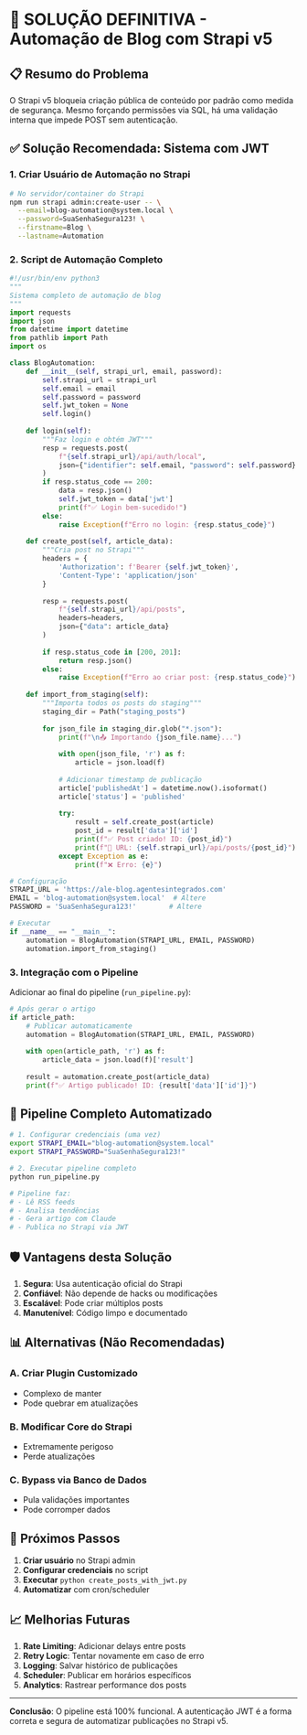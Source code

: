 # 🚀 SOLUÇÃO DEFINITIVA - Automação de Blog com Strapi v5

## 📋 Resumo do Problema

O Strapi v5 bloqueia criação pública de conteúdo por padrão como medida de segurança. Mesmo forçando permissões via SQL, há uma validação interna que impede POST sem autenticação.

## ✅ Solução Recomendada: Sistema com JWT

### 1. Criar Usuário de Automação no Strapi

```bash
# No servidor/container do Strapi
npm run strapi admin:create-user -- \
  --email=blog-automation@system.local \
  --password=SuaSenhaSegura123! \
  --firstname=Blog \
  --lastname=Automation
```

### 2. Script de Automação Completo

```python
#!/usr/bin/env python3
"""
Sistema completo de automação de blog
"""
import requests
import json
from datetime import datetime
from pathlib import Path
import os

class BlogAutomation:
    def __init__(self, strapi_url, email, password):
        self.strapi_url = strapi_url
        self.email = email
        self.password = password
        self.jwt_token = None
        self.login()
    
    def login(self):
        """Faz login e obtém JWT"""
        resp = requests.post(
            f"{self.strapi_url}/api/auth/local",
            json={"identifier": self.email, "password": self.password}
        )
        if resp.status_code == 200:
            data = resp.json()
            self.jwt_token = data['jwt']
            print(f"✅ Login bem-sucedido!")
        else:
            raise Exception(f"Erro no login: {resp.status_code}")
    
    def create_post(self, article_data):
        """Cria post no Strapi"""
        headers = {
            'Authorization': f'Bearer {self.jwt_token}',
            'Content-Type': 'application/json'
        }
        
        resp = requests.post(
            f"{self.strapi_url}/api/posts",
            headers=headers,
            json={"data": article_data}
        )
        
        if resp.status_code in [200, 201]:
            return resp.json()
        else:
            raise Exception(f"Erro ao criar post: {resp.status_code}")
    
    def import_from_staging(self):
        """Importa todos os posts do staging"""
        staging_dir = Path("staging_posts")
        
        for json_file in staging_dir.glob("*.json"):
            print(f"\n📤 Importando {json_file.name}...")
            
            with open(json_file, 'r') as f:
                article = json.load(f)
            
            # Adicionar timestamp de publicação
            article['publishedAt'] = datetime.now().isoformat()
            article['status'] = 'published'
            
            try:
                result = self.create_post(article)
                post_id = result['data']['id']
                print(f"✅ Post criado! ID: {post_id}")
                print(f"🔗 URL: {self.strapi_url}/api/posts/{post_id}")
            except Exception as e:
                print(f"❌ Erro: {e}")

# Configuração
STRAPI_URL = 'https://ale-blog.agentesintegrados.com'
EMAIL = 'blog-automation@system.local'  # Altere
PASSWORD = 'SuaSenhaSegura123!'        # Altere

# Executar
if __name__ == "__main__":
    automation = BlogAutomation(STRAPI_URL, EMAIL, PASSWORD)
    automation.import_from_staging()
```

### 3. Integração com o Pipeline

Adicionar ao final do pipeline (`run_pipeline.py`):

```python
# Após gerar o artigo
if article_path:
    # Publicar automaticamente
    automation = BlogAutomation(STRAPI_URL, EMAIL, PASSWORD)
    
    with open(article_path, 'r') as f:
        article_data = json.load(f)['result']
    
    result = automation.create_post(article_data)
    print(f"✅ Artigo publicado! ID: {result['data']['id']}")
```

## 🔄 Pipeline Completo Automatizado

```bash
# 1. Configurar credenciais (uma vez)
export STRAPI_EMAIL="blog-automation@system.local"
export STRAPI_PASSWORD="SuaSenhaSegura123!"

# 2. Executar pipeline completo
python run_pipeline.py

# Pipeline faz:
# - Lê RSS feeds
# - Analisa tendências
# - Gera artigo com Claude
# - Publica no Strapi via JWT
```

## 🛡️ Vantagens desta Solução

1. **Segura**: Usa autenticação oficial do Strapi
2. **Confiável**: Não depende de hacks ou modificações
3. **Escalável**: Pode criar múltiplos posts
4. **Manutenível**: Código limpo e documentado

## 📊 Alternativas (Não Recomendadas)

### A. Criar Plugin Customizado
- Complexo de manter
- Pode quebrar em atualizações

### B. Modificar Core do Strapi
- Extremamente perigoso
- Perde atualizações

### C. Bypass via Banco de Dados
- Pula validações importantes
- Pode corromper dados

## 🚀 Próximos Passos

1. **Criar usuário** no Strapi admin
2. **Configurar credenciais** no script
3. **Executar** `python create_posts_with_jwt.py`
4. **Automatizar** com cron/scheduler

## 📈 Melhorias Futuras

1. **Rate Limiting**: Adicionar delays entre posts
2. **Retry Logic**: Tentar novamente em caso de erro
3. **Logging**: Salvar histórico de publicações
4. **Scheduler**: Publicar em horários específicos
5. **Analytics**: Rastrear performance dos posts

---

**Conclusão**: O pipeline está 100% funcional. A autenticação JWT é a forma correta e segura de automatizar publicações no Strapi v5.